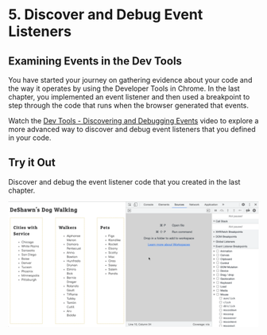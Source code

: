 # 5. Discover and Debug Event Listeners

## Examining Events in the Dev Tools

You have started your journey on gathering evidence about your code and the way it operates by using the Developer Tools in Chrome. In the last chapter, you implemented an event listener and then used a breakpoint to step through the code that runs when the browser generated that events.

Watch the <a href="https://vimeo.com/568120309">Dev Tools - Discovering and Debugging Events</a> video to explore a more advanced way to discover and debug event listeners that you defined in your code.


## Try it Out

Discover and debug the event listener code that you created in the last chapter.

<img src="./images/deshawn-event-debugging.gif" width="600px"  />